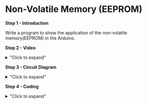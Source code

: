 # Non-Volatile Memory (EEPROM)

**Step 1 - Introduction** </br>

Write a program to show the application of the non-volatile memory(EEPROM) in the Arduino.

**Step 2 - Video** </br>

<details>
<summary>"Click to expand"</summary>
</br>
Youtube link here --> https://www.youtube.com/embed/N7RrVBEnAZA </br>
</br>

[![Example 7](https://img.youtube.com/vi/N7RrVBEnAZA/0.jpg)](https://www.youtube.com/watch?v=N7RrVBEnAZA)
</details>

**Step 3 - Circuit Diagram** <br/>

<details>
<summary>"Click to expand"</summary>
This example does not have any circuit diagram as it only requires arduino alone. 
</details>

**Step 4 - Coding** <br/> 

<details>
<summary>"Click to expand"</summary>
</br>  
You can look at the code here --> <a href="https://github.com/Basitzaky/Embedded_System/blob/main/Week%2008/EEPROM.ino">Arduino Code</a> </br>
</br>

![EEPROM1](https://user-images.githubusercontent.com/56385955/103138241-8cf4d500-470b-11eb-9d25-bd6967179ad0.PNG)

</details>


